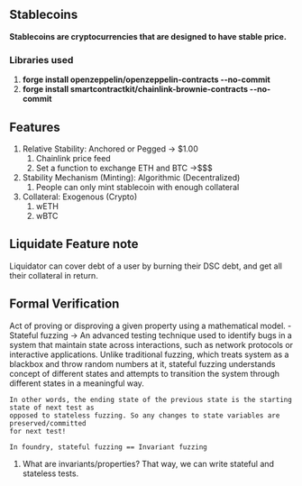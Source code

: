 ## Stablecoins

**Stablecoins are cryptocurrencies that are designed to have stable price.**

### Libraries used
1. **forge install openzeppelin/openzeppelin-contracts --no-commit**
2. **forge install smartcontractkit/chainlink-brownie-contracts --no-commit**

## Features
1. Relative Stability: Anchored or Pegged -> $1.00
    1. Chainlink price feed
    2. Set a function to exchange ETH and BTC ->$$$
2. Stability Mechanism (Minting): Algorithmic (Decentralized)
    1. People can only mint stablecoin with enough collateral
3. Collateral: Exogenous (Crypto)
    1. wETH
    2. wBTC


## Liquidate Feature note
Liquidator can cover debt of a user by burning their DSC debt, and get all their collateral in return.

## Formal Verification
Act of proving or disproving a given property using a mathematical model.
    - Stateful fuzzing ->  An advanced testing technique used to identify bugs in a system
    that maintain state across interactions, such as network protocols or interactive applications.
    Unlike traditional fuzzing, which treats system as a blackbox and throw random numbers at it,
    stateful fuzzing understands concept of different states and attempts to transition the system
    through different states in a meaningful way. 

    In other words, the ending state of the previous state is the starting state of next test as 
    opposed to stateless fuzzing. So any changes to state variables are preserved/committed
    for next test!

    In foundry, stateful fuzzing == Invariant fuzzing

1. What are invariants/properties? That way, we can write stateful and stateless tests.
